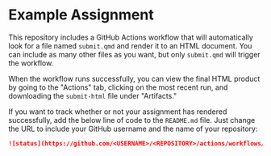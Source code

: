 # Example Assignment

This repository includes a GitHub Actions workflow that will automatically look for a file named `submit.qmd` and render it to an HTML document. You can include as many other files as you want, but only `submit.qmd` will trigger the workflow.

When the workflow runs successfully, you can view the final HTML product by going to the "Actions" tab, clicking on the most recent run, and downloading the `submit-html` file under "Artifacts."

If you want to track whether or not your assignment has rendered successfully, add the below line of code to the `README.md` file. Just change the URL to include your GitHub username and the name of your repository:

```md
![status](https://github.com/<USERNAME>/<REPOSITORY>/actions/workflows/render.yml/badge.svg)
```
